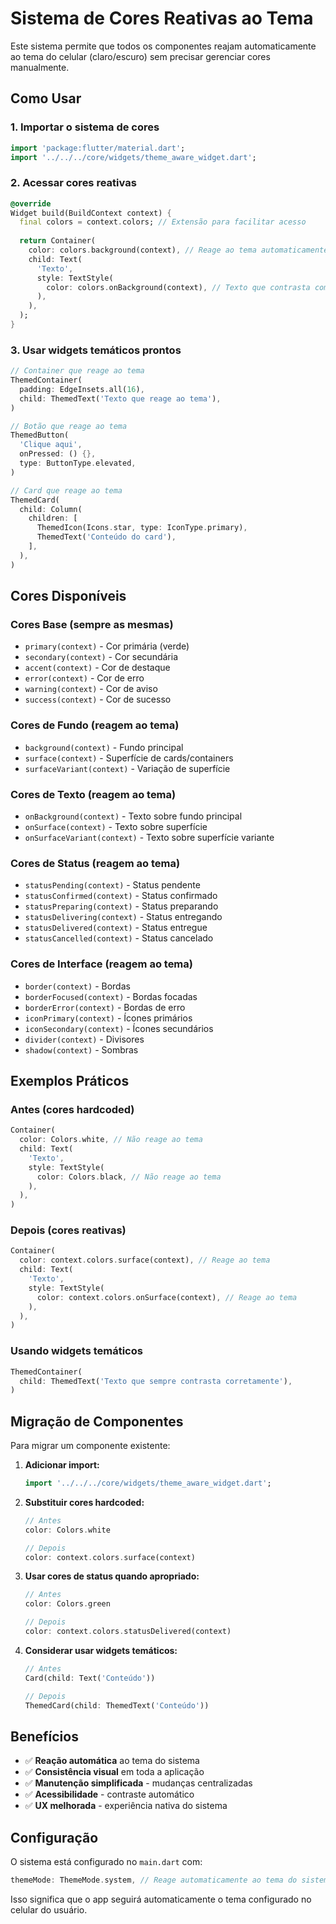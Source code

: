 # Sistema de Cores Reativas ao Tema

Este sistema permite que todos os componentes reajam automaticamente ao tema do celular (claro/escuro) sem precisar gerenciar cores manualmente.

## Como Usar

### 1. Importar o sistema de cores

```dart
import 'package:flutter/material.dart';
import '../../../core/widgets/theme_aware_widget.dart';
```

### 2. Acessar cores reativas

```dart
@override
Widget build(BuildContext context) {
  final colors = context.colors; // Extensão para facilitar acesso
  
  return Container(
    color: colors.background(context), // Reage ao tema automaticamente
    child: Text(
      'Texto',
      style: TextStyle(
        color: colors.onBackground(context), // Texto que contrasta com o fundo
      ),
    ),
  );
}
```

### 3. Usar widgets temáticos prontos

```dart
// Container que reage ao tema
ThemedContainer(
  padding: EdgeInsets.all(16),
  child: ThemedText('Texto que reage ao tema'),
)

// Botão que reage ao tema
ThemedButton(
  'Clique aqui',
  onPressed: () {},
  type: ButtonType.elevated,
)

// Card que reage ao tema
ThemedCard(
  child: Column(
    children: [
      ThemedIcon(Icons.star, type: IconType.primary),
      ThemedText('Conteúdo do card'),
    ],
  ),
)
```

## Cores Disponíveis

### Cores Base (sempre as mesmas)
- `primary(context)` - Cor primária (verde)
- `secondary(context)` - Cor secundária
- `accent(context)` - Cor de destaque
- `error(context)` - Cor de erro
- `warning(context)` - Cor de aviso
- `success(context)` - Cor de sucesso

### Cores de Fundo (reagem ao tema)
- `background(context)` - Fundo principal
- `surface(context)` - Superfície de cards/containers
- `surfaceVariant(context)` - Variação de superfície

### Cores de Texto (reagem ao tema)
- `onBackground(context)` - Texto sobre fundo principal
- `onSurface(context)` - Texto sobre superfície
- `onSurfaceVariant(context)` - Texto sobre superfície variante

### Cores de Status (reagem ao tema)
- `statusPending(context)` - Status pendente
- `statusConfirmed(context)` - Status confirmado
- `statusPreparing(context)` - Status preparando
- `statusDelivering(context)` - Status entregando
- `statusDelivered(context)` - Status entregue
- `statusCancelled(context)` - Status cancelado

### Cores de Interface (reagem ao tema)
- `border(context)` - Bordas
- `borderFocused(context)` - Bordas focadas
- `borderError(context)` - Bordas de erro
- `iconPrimary(context)` - Ícones primários
- `iconSecondary(context)` - Ícones secundários
- `divider(context)` - Divisores
- `shadow(context)` - Sombras

## Exemplos Práticos

### Antes (cores hardcoded)
```dart
Container(
  color: Colors.white, // Não reage ao tema
  child: Text(
    'Texto',
    style: TextStyle(
      color: Colors.black, // Não reage ao tema
    ),
  ),
)
```

### Depois (cores reativas)
```dart
Container(
  color: context.colors.surface(context), // Reage ao tema
  child: Text(
    'Texto',
    style: TextStyle(
      color: context.colors.onSurface(context), // Reage ao tema
    ),
  ),
)
```

### Usando widgets temáticos
```dart
ThemedContainer(
  child: ThemedText('Texto que sempre contrasta corretamente'),
)
```

## Migração de Componentes

Para migrar um componente existente:

1. **Adicionar import:**
   ```dart
   import '../../../core/widgets/theme_aware_widget.dart';
   ```

2. **Substituir cores hardcoded:**
   ```dart
   // Antes
   color: Colors.white
   
   // Depois
   color: context.colors.surface(context)
   ```

3. **Usar cores de status quando apropriado:**
   ```dart
   // Antes
   color: Colors.green
   
   // Depois
   color: context.colors.statusDelivered(context)
   ```

4. **Considerar usar widgets temáticos:**
   ```dart
   // Antes
   Card(child: Text('Conteúdo'))
   
   // Depois
   ThemedCard(child: ThemedText('Conteúdo'))
   ```

## Benefícios

- ✅ **Reação automática** ao tema do sistema
- ✅ **Consistência visual** em toda a aplicação
- ✅ **Manutenção simplificada** - mudanças centralizadas
- ✅ **Acessibilidade** - contraste automático
- ✅ **UX melhorada** - experiência nativa do sistema

## Configuração

O sistema está configurado no `main.dart` com:
```dart
themeMode: ThemeMode.system, // Reage automaticamente ao tema do sistema
```

Isso significa que o app seguirá automaticamente o tema configurado no celular do usuário.

